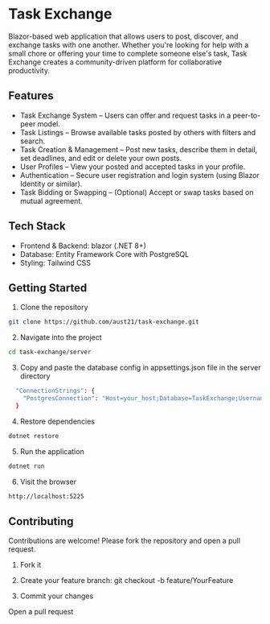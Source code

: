 # Task Exchange
Blazor-based web application that allows users to post, discover, and exchange tasks with one another. Whether you're looking for help with a small chore or offering your time to complete someone else's task, Task Exchange creates a community-driven platform for collaborative productivity.

## Features
- Task Exchange System – Users can offer and request tasks in a peer-to-peer model.
-  Task Listings – Browse available tasks posted by others with filters and search.
- Task Creation & Management – Post new tasks, describe them in detail, set deadlines, and edit or delete your own posts.
- User Profiles – View your posted and accepted tasks in your profile.
- Authentication – Secure user registration and login system (using Blazor Identity or similar).
- Task Bidding or Swapping – (Optional) Accept or swap tasks based on mutual agreement.

## Tech Stack
- Frontend & Backend: blazor (.NET 8+)
- Database: Entity Framework Core with PostgreSQL
- Styling: Tailwind CSS

## Getting Started
1. Clone the repository
```bash
git clone https://github.com/aust21/task-exchange.git
```
2. Navigate into the project
```bash
cd task-exchange/server
```
3. Copy and paste the database config in appsettings.json file in the server directory
```bash
  "ConnectionStrings": {
    "PostgresConnection": "Host=your_host;Database=TaskExchange;Username=your_username;Password=your_password"
  }
```
4. Restore dependencies
```bash
dotnet restore 
```
5. Run the application
```bash
dotnet run 
```
6. Visit the browser
```bash
http://localhost:5225 
```

## Contributing
Contributions are welcome! Please fork the repository and open a pull request.

1. Fork it

2. Create your feature branch: git checkout -b feature/YourFeature

3. Commit your changes

Open a pull request
